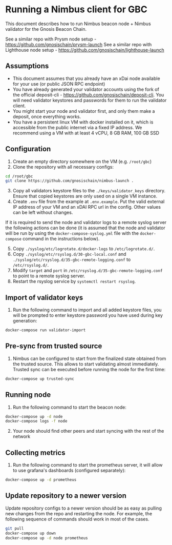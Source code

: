 # Running a Nimbus client for GBC

This document describes how to run Nimbus beacon node + Nimbus validator for the Gnosis Beacon Chain.

See a similar repo with Prysm node setup - https://github.com/gnosischain/prysm-launch
See a similar repo with Lighthouse node setup - https://github.com/gnosischain/lighthouse-launch

## Assumptions
* This document assumes that you already have an xDai node available for your use (or public JSON RPC endpoint)
* You have already generated your validator accounts using the fork of the official deposit-cli - https://github.com/gnosischain/deposit-cli. You will need validator keystores and passwords for them to run the validator client.
* You might start your node and validator first, and only them make a deposit, once everything works.
* You have a persistent linux VM with docker installed on it, which is accessible from the public internet via a fixed IP address. We recommend using a VM with at least 4 vCPU, 8 GB RAM, 100 GB SSD

## Configuration
1) Create an empty directory somewhere on the VM (e.g. `/root/gbc`)
2) Clone the repository with all necessary configs:
```bash
cd /root/gbc
git clone https://github.com/gnosischain/nimbus-launch .
```
3) Copy all validators keystore files to the `./keys/validator_keys` directory. Ensure that copied keystores are only used on a single VM instance. 
4) Create `.env` file from the example at `.env.example`. Put the valid external IP address of your VM and an xDAI RPC url in the config. Other values can be left without changes.

If it is required to send the node and validator logs to a remote syslog server the following actions can be done (it is assumed that the node and validator will be run by using the `docker-compose-syslog.yml` file with the `docker-compose` command in the instructions below).

5) Copy `./syslog/etc/logrotate.d/docker-logs` to `/etc/logrotate.d/`.
6) Copy `./syslog/etc/rsyslog.d/30-gbc-local.conf` and `./syslog/etc/rsyslog.d/35-gbc-remote-logging.conf` to `/etc/rsyslog.d/`.
7) Modify `target` and `port` in `/etc/rsyslog.d/35-gbc-remote-logging.conf` to point to a remote syslog server.
8) Restart the rsyslog service by `systemctl restart rsyslog`.

## Import of validator keys
1) Run the following command to import and all added keystore files, you will be prompted to enter keystore password you have used during key generation:
```bash
docker-compose run validator-import
```

## Pre-sync from trusted source 
1) Nimbus can be configured to start from the finalized state obtained from the trusted source. This allows to start validating almost immediately. Trusted sync can be executed before running the node for the first time:
```bash
docker-compose up trusted-sync
```

## Running node
1) Run the following command to start the beacon node:
```bash
docker-compose up -d node
docker-compose logs -f node
```
2) Your node should find other peers and start syncing with the rest of the network

## Collecting metrics
1) Run the following command to start the prometheus server, it will allow to use grafana's dashboards (configured separately):
```bash
docker-compose up -d prometheus
```

## Update repository to a newer version
Update repository configs to a newer version should be as easy as pulling new changes from the repo and restarting the node.
For example, the following sequence of commands should work in most of the cases.
```bash
git pull
docker-compose up down
docker-compose up -d node prometheus
```

